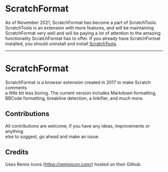 # ScratchFormat
As of November 2021, ScratchFormat has become a part of ScratchTools. ScratchTools
is an extension with more features, and will be maintaining ScratchFormat very well
and will be paying a lot of attention to the amazing functionality ScratchFormat
has to offer. If you already have ScratchFormat installed, you should uninstall and
install [ScratchTools](https://tools.scratchstatus.org).

---

# ScratchFormat

ScratchFormat is a browser extension created in 2017 to make Scratch comments  
a little bit less boring. The current version includes Markdown formatting,  
BBCode formatting, breakline detection, a linkifier, and much more.

## Contributions
All contributions are welcome, if you have any ideas, improvements or anything  
else to suggest, go ahead and make an issue.  

## Credits
Uses Remix Icons (https://remixicon.com/) hosted on their Github.  
